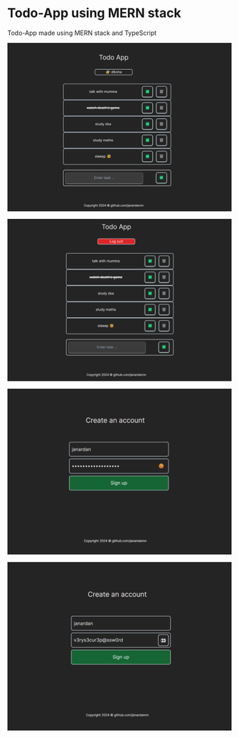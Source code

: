 # Todo-App using MERN stack

Todo-App made using MERN stack and TypeScript 

![Todo-App-Home](https://raw.githubusercontent.com/janardannn/Todo-App/main/resources/todo-app-home_page.png)

![Todo-App-Home-Logout](https://raw.githubusercontent.com/janardannn/Todo-App/main/resources/todo-app-home_page_logout_button.png)

![Todo-App-SignUp(password-hidden)](https://raw.githubusercontent.com/janardannn/Todo-App/main/resources/todo-app-sign_up-page-password_hidden.png)

![Todo-App-SignUp(password-display)](https://raw.githubusercontent.com/janardannn/Todo-App/main/resources/todo-app-sign_up-page-password_display.png)
